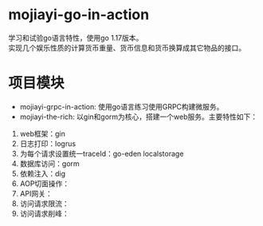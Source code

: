 # mojiayi-go-in-action
学习和试验go语言特性，使用go 1.17版本。<br/>
实现几个娱乐性质的计算货币重量、货币信息和货币换算成其它物品的接口。

# 项目模块
- mojiayi-grpc-in-action: 使用go语言练习使用GRPC构建微服务。
- mojiayi-the-rich: 以gin和gorm为核心，搭建一个web服务。主要特性如下：
1. web框架：gin
2. 日志打印：logrus
3. 为每个请求设置统一traceId：go-eden localstorage
4. 数据库访问：gorm
5. 依赖注入：dig
6. AOP切面操作：
7. API网关：
8. 访问请求限流：
9. 访问请求削峰：